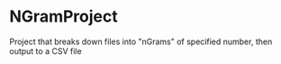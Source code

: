 # NGramProject
Project that breaks down files into "nGrams" of specified number, then output to a CSV file
